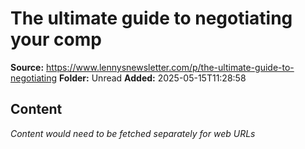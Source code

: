 # The ultimate guide to negotiating your comp

**Source:** https://www.lennysnewsletter.com/p/the-ultimate-guide-to-negotiating
**Folder:** Unread
**Added:** 2025-05-15T11:28:58




## Content
*Content would need to be fetched separately for web URLs*

